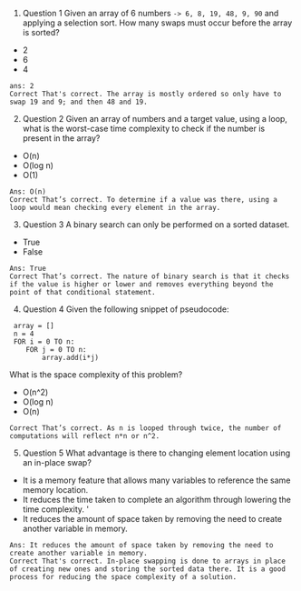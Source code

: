 1. Question 1 Given an array of 6 numbers `-> 6, 8, 19, 48, 9, 90` and applying a selection sort.  How many swaps must occur before the array is sorted? 
 - 2   
 - 6  
 - 4  
 ```
 ans: 2
 Correct That's correct. The array is mostly ordered so only have to swap 19 and 9; and then 48 and 19.
 ```   
2. Question 2 Given an array of numbers and a target value, using a loop, what is the worst-case time complexity to check if the number is present in the array?  
 - O(n)  
 - O(log n)  
 - O(1)  
 ```
 Ans: O(n)
 Correct That’s correct. To determine if a value was there, using a loop would mean checking every element in the array.
 ```   
3. Question 3 A binary search can only be performed on a sorted dataset.   
 - True  
 - False   
 ```
 Ans: True
 Correct That’s correct. The nature of binary search is that it checks if the value is higher or lower and removes everything beyond the point of that conditional statement.
 ```   
4. Question 4 Given the following snippet of pseudocode: 
```
 array = [] 
 n = 4   
 FOR i = 0 TO n:     
    FOR j = 0 TO n:        
        array.add(i*j)  

```
 What is the space complexity of this problem? 
  - O(n^2)  
  - O(log n)  
  - O(n)  
  ```
  Correct That’s correct. As n is looped through twice, the number of computations will reflect n*n or n^2.
  ```
5. Question 5 What advantage is there to changing element location using an in-place swap?  
 - It is a memory feature that allows many variables to reference the same memory location.   
 - It reduces the time taken to complete an algorithm through lowering the time complexity.   '
 - It reduces the amount of space taken by removing the need to create another variable in memory.   
 ```
 Ans: It reduces the amount of space taken by removing the need to create another variable in memory.
 Correct That's correct. In-place swapping is done to arrays in place of creating new ones and storing the sorted data there. It is a good process for reducing the space complexity of a solution.
 ```